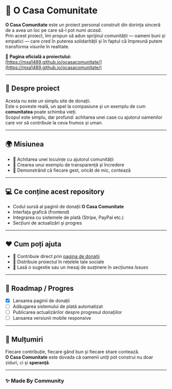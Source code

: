 # 🏡 O Casa Comunitate

**O Casa Comunitate** este un proiect personal construit din dorința sinceră de a avea un loc pe care să-l pot numi *acasă*.  
Prin acest proiect, îmi propun să adun sprijinul comunității — oameni buni și empatici — care cred în puterea solidarității și în faptul că împreună putem transforma visurile în realitate.  

🔗 **Pagina oficială a proiectului:** [https://mxa1489.github.io/ocasacomunitate/](https://mxa1489.github.io/ocasacomunitate/)

---

## 💬 Despre proiect

Acesta nu este un simplu site de donații.  
Este o poveste reală, un apel la compasiune și un exemplu de cum **comunitatea** poate schimba vieți.  
Scopul este simplu, dar profund: achitarea unei case cu ajutorul oamenilor care vor să contribuie la ceva frumos și uman.

---

## 🌍 Misiunea

- 🧱 Achitarea unei locuințe cu ajutorul comunității  
- 💞 Crearea unui exemplu de transparență și încredere  
- 🌟 Demonstrând că fiecare gest, oricât de mic, contează  

---

## 💻 Ce conține acest repository

- Codul sursă al paginii de donații **O Casa Comunitate**  
- Interfața grafică (frontend)  
- Integrarea cu sistemele de plată (Stripe, PayPal etc.)  
- Secțiuni de actualizări și progres  

---

## ❤️ Cum poți ajuta

- 💸 Contribuie direct prin [pagina de donații](https://mxa1489.github.io/ocasacomunitate/)  
- 🔁 Distribuie proiectul în rețelele tale sociale  
- 💬 Lasă o sugestie sau un mesaj de susținere în secțiunea *Issues*  

---

## 🚀 Roadmap / Progres

- [x] Lansarea paginii de donații  
- [ ] Adăugarea sistemului de plată automatizat  
- [ ] Publicarea actualizărilor despre progresul donațiilor  
- [ ] Lansarea versiunii mobile responsive  

---

## 🙏 Mulțumiri

Fiecare contribuție, fiecare gând bun și fiecare share contează.  
**O Casa Comunitate** este dovada că oamenii uniți pot construi nu doar ziduri, ci și **speranță**.  

---

### ✨ Made By Community
